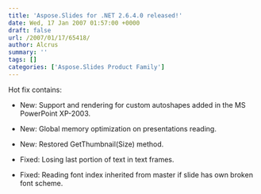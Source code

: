 ```yaml
---
title: 'Aspose.Slides for .NET 2.6.4.0 released!'
date: Wed, 17 Jan 2007 01:57:00 +0000
draft: false
url: /2007/01/17/65418/
author: Alcrus
summary: ''
tags: []
categories: ['Aspose.Slides Product Family']
---
```


Hot fix contains:  

*   New: Support and rendering for custom autoshapes added in the MS PowerPoint XP-2003.
*   New: Global memory optimization on presentations reading.
*   New: Restored GetThumbnail(Size) method.  
    
*   Fixed: Losing last portion of text in text frames.
*   Fixed: Reading font index inherited from master if slide has own broken font scheme.








